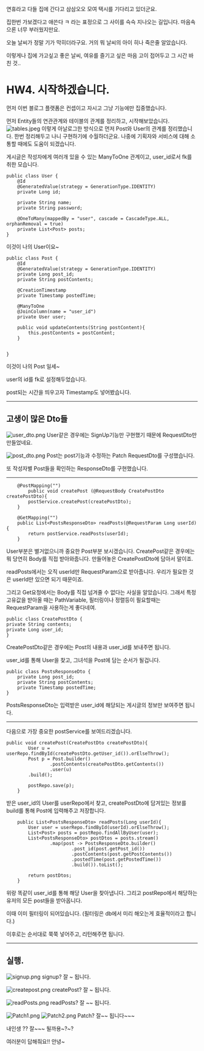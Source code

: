연휴라고 다들 집에 간다고 삼삼오오 모여 택시를 기다리고 있더군요.

집한번 가보겠다고 애쓴다 ㅋ 라는 표정으로 그 사이를 슥슥 지나오는 길입니다. 마음속으론 너무 부러웠지만요.

오늘 날씨가 정말 기가 막히더라구요. 거의 뭐 날씨의 아이 히나 죽은줄 알았습니다. 

이렇게나 집에 가고싶고 좋은 날씨, 여유를 즐기고 싶은 마음 고이 접어두고 그 시간 바친 것..
# HW4. 시작하겠습니다.
먼저 이번 블로그 플랫폼은 컨셉이고 자시고 그냥 기능에만 집중했습니다.

먼저 Entity들의 연관관계와 테이블의 관계를 정리하고, 시작해보았습니다.
![tables.jpeg](captures/tables.jpeg)
이렇게 아날로그한 방식으로 먼저 Post와 User의 관계를 정리했습니다. 한번 정리해두고 나니 구현하기에 수월하더군요. 나중에 기획자와 서비스에 대해 소통할 때에도 도움이 되겠습니다.

게시글은 작성자에게 여러개 있을 수 있는 ManyToOne 관계이고, user_id로서 fk를 취한 모습니다.

```
public class User {
    @Id
    @GeneratedValue(strategy = GenerationType.IDENTITY)
    private Long id;

    private String name;
    private String password;

    @OneToMany(mappedBy = "user", cascade = CascadeType.ALL, orphanRemoval = true)
    private List<Post> posts;
}
```
이것이 나의 User이요~

```
public class Post {
    @Id
    @GeneratedValue(strategy = GenerationType.IDENTITY)
    private Long post_id;
    private String postContents;

    @CreationTimestamp
    private Timestamp postedTime;

    @ManyToOne
    @JoinColumn(name = "user_id")
    private User user;

    public void updateContents(String postContent){
        this.postContents = postContent;
    }


}
```
이것이 나의 Post 일세~

user의 id를 fk로 설정해두었습니다.

post되는 시간을 띄우고자 Timestamp도 넣어봤습니다. 

---
## 고생이 많은 Dto들
![user_dto.png](captures/user_dto.png)
User같은 경우에는 SignUp기능만 구현했기 때문에 RequestDto만 만들었네요.

![post_dto.png](captures/post_dto.png)
Post는 post기능과 수정하는 Patch RequestDto를 구성했습니다.

또 작성자별 Post들을 확인하는 ResponseDto를 구현했습니다.

---
```
    @PostMapping("")
        public void createPost (@RequestBody CreatePostDto createPostDto){
        postService.createPost(createPostDto);
    }

    @GetMapping("")
    public List<PostsResponseDto> readPosts(@RequestParam Long userId){
        return postService.readPosts(userId);
    }
```
User부분은 별거없으니까 중요한 Post부분 보시겠습니다. 
CreatePost같은 경우에는 뭐 당연히 Body를 직접 받아와줍니다. 만들어놓은 CreatePostDto에 담아서 말이죠. 

readPosts에서는 오직 userId만 RequestParam으로 받아줍니다. 우리가 필요한 것은 userId만 있으면 되기 때문이죠.

그리고 Get요청에서는 Body를 직접 넘겨줄 수 없다는 사실을 알았습니다. 그래서 특정 고유값을 받아올 때는 PathVariable, 필터링이나 정렬등이 필요할때는 RequestParam을 사용하는게 좋다네여.

```
public class CreatePostDto {
private String contents;
private Long user_id;
}
```
CreatePostDto같은 경우에는 Post의 내용과 user_id를 보내주면 됩니다.

user_id를 통해 User을 찾고, 그녀석을 Post에 담는 순서가 될겁니다.
```
public class PostsResponseDto {
    private Long post_id;
    private String postContents;
    private Timestamp postedTime;
}
```
PostsResponseDto는 입력받은 user_id에 해당되는 게시글의 정보만 보여주면 됩니다.

---
다음으로 가장 중요한 postService를 보여드리겠습니다.


```
public void createPost(CreatePostDto createPostDto){
        User u = userRepo.findById(createPostDto.getUser_id()).orElseThrow();
        Post p = Post.builder()
                .postContents(createPostDto.getContents())
                .user(u)
        .build();

        postRepo.save(p);
    }

```
받은 user_id의 User를 userRepo에서 찾고, createPostDto에 담겨있는 정보를 build를 통해 Post에 입력해주고 저장합니다.


```
    public List<PostsResponseDto> readPosts(Long userId){
        User user = userRepo.findById(userId).orElseThrow();
        List<Post> posts = postRepo.findAllByUser(user);
        List<PostsResponseDto> postDtos = posts.stream()
                .map(post -> PostsResponseDto.builder()
                        .post_id(post.getPost_id())
                        .postContents(post.getPostContents())
                        .postedTime(post.getPostedTime())
                        .build()).toList();

        return postDtos;
    }
```
위랑 똑같이 user_id를 통해 해당 User을 찾아냅니다. 그리고 postRepo에서 해당하는 유저의 모든 post들을 받아옵니다.

이때 이미 필터링이 되어있습니다. (필터링은 db에서 미리 해오는게 효율적이라고 합니다.)

이후로는 순서대로 쭉쭉 넣어주고, 리턴해주면 됩니다.

---
## 실행.
![signup.png](captures/signup.png)
signup? 잘 ~ 됩니다.

![createpost.png](captures/createpost.png)
createPost? 잘 ~ 됩니다.

![readPosts.png](captures/readPosts.png)
readPosts? 잘 ~~ 됩니다.

![Patch1.png](captures/Patch1.png)
![Patch2.png](captures/Patch2.png)
Patch? 잘~~ 됩니다~~~

내인생 ?? 잘~~~ 될까용~?~?

여러분이 답해줘요!! 안녕~